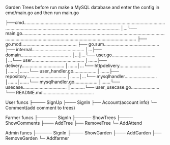 Garden Trees
before run make a MySQL database and enter the config in cmd/main.go and then run main.go

├──cmd.......................................................................................................................................................................................................
│...└── main.go.....................................................................................................................................................................................................................
├── go.mod...........................................
├── go.sum...........................................
├── internal.........................................
│...├── domain.......................................
│...│...└── user.go..................................
│...└── user.........................................
│.......├── delivery.................................
│.......│...└── httpdelivery.........................
│.......│.......└── user_handler.go..................
│.......├── repository...............................
│.......│...└── mysqlhandler.........................
│.......│.......└── mysqlhandler.go..................
│.......└── usecase..................................
│...........└── user_usecase.go......................
└── README.md........................................


User funcs
├──── SignUp
├─── SignIn
├── Account(account info)
└─ Comment(add comment to trees)

Farmer funcs
├────── SignIn
├───── ShowTrees
├──── ShowComments
├─── AddTree
├── RemoveTree
└─ AddAttend

Admin funcs
├───── SignIn
├──── ShowGarden
├─── AddGarden
├── RemoveGarden
└─ Addfarmer
